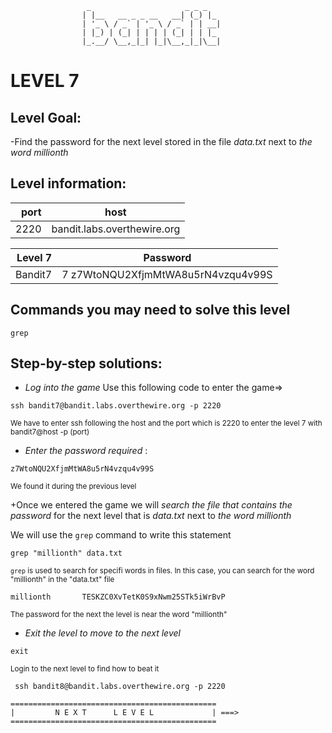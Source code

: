                      _                     _ _ _
                    | |__   __ _ _ __   __| (_) |_
                    | '_ \ / _` | '_ \ / _` | | __|
                    | |_) | (_| | | | | (_| | | |_
                    |_.__/ \__,_|_| |_|\__,_|_|\__|  



# LEVEL 7

## Level Goal:

-Find the password for the next level stored in the file *data.txt* next to *the word millionth* 




## Level information:

| port |             host               |
|-----:|--------------------------------|
| 2220 |  bandit.labs.overthewire.org   |

| Level 7|  Password                             |
|-------:|---------------------------------------|
| Bandit7|7 z7WtoNQU2XfjmMtWA8u5rN4vzqu4v99S   |

## Commands you may need to solve this level

```
grep
```

## Step-by-step solutions:

+ *Log into the game* 
 Use this following code to enter the game=>
```
ssh bandit7@bandit.labs.overthewire.org -p 2220
```
<sub>We have to enter ssh following the host and the port which is 2220 to enter the level 7 with bandit7@host -p (port)</sub>

+ *Enter the password required* : 
```
z7WtoNQU2XfjmMtWA8u5rN4vzqu4v99S
```
<sub>We found it during the previous level</sub>

+Once we entered the game we will *search the file that contains the password* for the next level that is *data.txt* next to *the word millionth* 


We will use the `grep` command to write this statement

``` 
grep "millionth" data.txt
``` 
<sub> `grep` is used to search for specifi  words in files.
  In this case, you can search for the word "millionth" in the "data.txt" file </sub>


``` 
millionth       TESKZC0XvTetK0S9xNwm25STk5iWrBvP

``` 
<sub>The password for the next the level is near the word "millionth"</sub>


+ *Exit the level to move to the next level*
```
exit

```
<sub>Login to the next level to find how to beat it</sub>

```
 ssh bandit8@bandit.labs.overthewire.org -p 2220

```
```
==============================================
|         N E X T      L E V E L             | ===>
==============================================    
```
